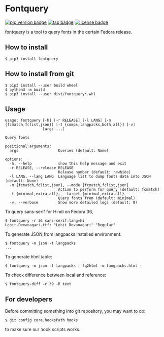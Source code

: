 # Fontquery
[![pip version badge](https://img.shields.io/pypi/v/fontquery)](https://pypi.org/project/fontquery/)
[![tag badge](https://img.shields.io/github/v/tag/fedora-i18n/fontquery)](https://github.com/fedora-i18n/fontquery/tags)
[![license badge](https://img.shields.io/github/license/fedora-i18n/fontquery)](./LICENSE)

fontquery is a tool to query fonts in the certain Fedora release.

## How to install

``` shell
$ pip3 install fontquery
```

## How to install from git

``` shell
$ pip3 install --user build wheel
$ python3 -m build
$ pip3 install --user dist/fontquery*.whl
```

## Usage

```
usage: fontquery [-h] [-r RELEASE] [-l LANG] [-m {fcmatch,fclist,json}] [-t {comps,langpacks,both,all}] [-v]
                 [args ...]

Query fonts

positional arguments:
  args                  Queries (default: None)

options:
  -h, --help            show this help message and exit
  -r RELEASE, --release RELEASE
                        Release number (default: rawhide)
  -l LANG, --lang LANG  Language list to dump fonts data into JSON (default: None)
  -m {fcmatch,fclist,json}, --mode {fcmatch,fclist,json}
                        Action to perform for query (default: fcmatch)
  -t {minimal,extra,all}, --target {minimal,extra,all}
                        Query fonts from (default: minimal)
  -v, --verbose         Show more detailed logs (default: 0)
```

To query sans-serif for Hindi on Fedora 36,

``` shell
$ fontquery -r 36 sans-serif:lang=hi
Lohit-Devanagari.ttf: "Lohit Devanagari" "Regular"
```

To generate JSON from langpacks installed environment:

``` shell
$ fontquery -m json -t langpacks
...
```

To generate html table:

``` shell
$ fontquery -m json -t langpacks | fq2html -o langpacks.html -
```

To check difference between local and reference:

``` shell
$ fontquery-diff -r 39 -R text
```

## For developers

Before committing something into git repository, you may want to do:

``` shell
$ git config core.hooksPath hooks
```

to make sure our hook scripts works.
